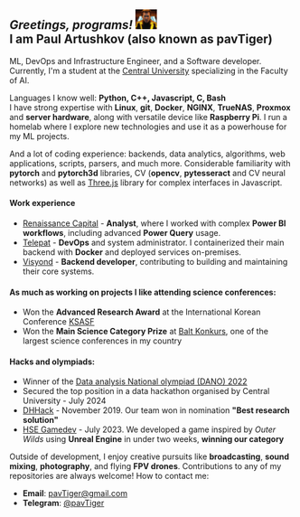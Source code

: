 <h2> <I>Greetings, programs!</I> <img src="clu.jpg" alt="clu_emoji" width="38" height="35"/> <br> I am Paul Artushkov (also known as pavTiger) </h2>

ML, DevOps and Infrastructure Engineer, and a Software developer. Currently, I'm a student at the [Central University](https://centraluniversity.ru/) specializing in the Faculty of AI.

Languages I know well: **Python, C++, Javascript, C, Bash**  
I have strong expertise with **Linux**, **git**, **Docker**, **NGINX**, **TrueNAS**, **Proxmox** and **server hardware**, along with versatile device like **Raspberry Pi**. I run a homelab where I explore new technologies and use it as a powerhouse for my ML projects.

And a lot of coding experience: backends, data analytics, algorithms, web applications, scripts, parsers, and much more.
Considerable familiarity with **pytorch** and **pytorch3d** libraries, CV (**opencv**, **pytesseract** and CV neural networks) as well as [Three.js](https://github.com/physarumAdv/Physarum_Three.js) library for complex interfaces in Javascript.
#### Work experience
* [Renaissance Capital](https://www.rencap.com) - **Analyst**, where I worked with complex **Power BI workflows**, including advanced **Power Query** usage.
* [Telepat](https://telepat.online/medsenger.html) - **DevOps** and system administrator. I containerized their main backend with **Docker** and deployed services on-premises.
* [Visyond](https://visyond.com) - **Backend developer**, contributing to building and maintaining their core systems.

#### As much as working on projects I like attending science conferences:
* Won the **Advanced Research Award** at the International Korean Conference [KSASF](https://www.ksa.hs.kr/Eng/Home/Sub?menuId=42)
* Won the **Main Science Category Prize** at [Balt Konkurs](https://baltkonkurs.ru), one of the largest science conferences in my country

#### Hacks and olympiads:
* Winner of the [Data analysis National olympiad (DANO) 2022](https://dano.hse.ru/)
* Secured the top position in a data hackathon organised by Central University - July 2024
* [DHHack](https://dhhack.ru) - November 2019. Our team won in nomination **"Best research solution"**
* [HSE Gamedev](https://cs.hse.ru/se/2023/) - July 2023. We developed a game inspired by _Outer Wilds_ using **Unreal Engine** in under two weeks, **winning our category**


Outside of development, I enjoy creative pursuits like **broadcasting**, **sound mixing**, **photography**, and flying **FPV drones**.
Contributions to any of my repositories are always welcome!
How to contact me:
* **Email**: pavTiger@gmail.com
* **Telegram**: [@pavTiger](https://t.me/pavTiger)

